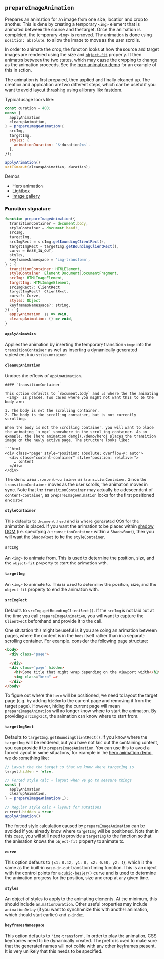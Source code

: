 ## `prepareImageAnimation`

Prepares an animation for an image from one size, location and crop to another. This is done by creating a temporary `<img>` element that is animated between the source and the target. Once the animation is completed, the temporary `<img>` is removed. The animation is done using `position: absolute`, to allow the image to move as the user scrolls.

In order to animate the crop, the function looks at how the source and target images are rendered using the size and [`object-fit`](https://developer.mozilla.org/en-US/docs/Web/CSS/object-fit) property. It then animates between the two states, which may cause the cropping to change as the animation proceeds. See the [hero animation demo](./demo/hero) for an example of this in action.

The animation is first prepared, then applied and finally cleaned up. The creation and application are two different steps, which can be useful if you want to avoid [layout thrashing](https://developers.google.com/web/fundamentals/performance/rendering/avoid-large-complex-layouts-and-layout-thrashing#avoid_forced_synchronous_layouts) using a library like [fastdom](https://github.com/wilsonpage/fastdom).

Typical usage looks like:

```javascript
const duration = 400;
const {
  applyAnimation,
  cleanupAnimation,
} = prepareImageAnimation({
  srcImg,
  targetImg,
  styles: {
    animationDuration: `${duration}ms`,
  },
});

applyAnimation();
setTimeout(cleanupAnimation, duration);
```

Demos:

* [Hero animation](./demo/hero)
* [Lightbox](./demo/lightbox)
* [Image gallery](./demo/gallery)

### Function signature

```javascript
function prepareImageAnimation({
  transitionContainer = document.body,
  styleContainer = document.head!,
  srcImg,
  targetImg,
  srcImgRect = srcImg.getBoundingClientRect(),
  targetImgRect = targetImg.getBoundingClientRect(),
  curve = EASE_IN_OUT,
  styles,
  keyframesNamespace = 'img-transform',
} : {
  transitionContainer: HTMLElement,
  styleContainer: Element|Document|DocumentFragment,
  srcImg: HTMLImageElement,
  targetImg: HTMLImageElement,
  srcImgRect?: ClientRect,
  targetImgRect?: ClientRect,
  curve?: Curve,
  styles: Object,
  keyframesNamespace?: string,
}) : {
  applyAnimation: () => void,
  cleanupAnimation: () => void,
}
```

#### `applyAnimation`

Applies the animation by inserting the temporary transition `<img>` into the `transitionContainer` as well as inserting a dynamically generated stylesheet into `styleContainer`.

#### `cleanupAnimation`

Undoes the effects of `applyAnimation`. 

```
#### `transitionContainer`

This option defaults to `document.body` and is where the the animating `<img>` is placed. Two cases where you might not want this to be the body are:

1. The body is not the scrolling container.
2. The body is the scrolling container, but is not currently scrolling.

When the body is not the scrolling container, you will want to place the animating `<img>` somewhere in the scrolling container. As an exmaple, the [hero animation demo](./demo/hero) places the transition image on the newly active page. The structure looks like:

```html
<div class="page" style="position: absolute; overflow-y: auto">
  <div class="content-container" style="position: relative;">
    … content
  </div>
</div>
```
  
The demo uses `.content-container` as `transitionContainer`. Since the `transitionContainer` moves as the user scrolls, the animation moves in sync. Note that the `transitionContainer` may actually be a descendent of `content-container`, as `prepareImageAnimation` looks for the first positioned ancestor.

#### `styleContainer`

This defaults to `document.head` and is where generated CSS for the animation is placed. If you want the animation to be placed within [shadow DOM](https://developer.mozilla.org/en-US/docs/Web/Web_Components/Using_shadow_DOM) (i.e. specifying a `transitionContainer` within a `ShadowRoot`), then you will want the `ShadowRoot` to be the `styleContainer`.

#### `srcImg`

An `<img>` to animate from. This is used to determine the position, size, and the `object-fit` property to start the animation with.


#### `targetImg`

An `<img>` to animate to. This is used to determine the position, size, and the `object-fit` property to end the animation with.

#### `srcImgRect`

Defaults to `srcImg.getBoundingClientRect()`. If the `srcImg` is not laid out at the time you call `prepareImageAnimation`, you will want to capture the `ClientRect` beforehand and provide it to the call.

One situtation this might be useful is if you are doing an animation between pages, where the content is in the `body` itself rather than in a separate scrolling container. For example. consider the following page structure:

```html
<body>
  <div class="page">
    …
  </div>
  <div class="page" hidden>
    <h1>Some title that might wrap depending on the viewport width</h1>
    <img class="hero" …>
  </div>
</body>
```

To figure out where the `hero` will be positioned, we need to layout the target page (e.g. by adding `hidden` to the current page and removing it from the target page). However, hiding the current page will mean `prepareImageAnimation` will no longer know where to start the animation. By providing `srcImgRect`, the animation can know where to start from.

#### `targetImgRect`

Defaults to `targetImg.getBoundingClientRect()`. If you know where the `targetImg` will be rendered, but you have not laid out the containing content, you can provide it to `prepareImageAnimation`. You can use this to avoid a forced layout in some situations, for example in the [hero animation demo](./demo/hero), we do something like:

```javascript
// Layout the the target so that we know where targetImg is
target.hidden = false;

// Forced style calc + layout when we go to measure things
const {
  applyAnimation,
  cleanupAnimation,
} = prepareImageAnimation(…);

// Regular style calc + layout for mutations
current.hidden = true;
applyAnimation();
```

The forced style calculation caused by `prepareImageAnimation` can be avoided if you already know where `targetImg` will be positioned. Note that in this case, you will still need to provide a `targetImg` to the function so that the animation knows the `object-fit` property to animate to.

#### `curve`

This option defaults to `{x1: 0.42, y1: 0, x2: 0.58, y2: 1}`, which is the same as the built-in `ease-in-out` transition timing function. This is an object with the control points for a [`cubic-bezier()`](https://developer.mozilla.org/en-US/docs/Web/CSS/single-transition-timing-function#The_cubic-bezier()_class_of_timing_functions) curve and is used to determine the animation progress for the position, size and crop at any given time.

#### `styles`

An object of styles to apply to the animating elements. At the minimum, this should include `animationDuration`. Other useful properties may include `animationDelay` (if you want to synchronize this with another animation, which should start earlier) and `z-index`.

#### `keyframesNamespace`

This option defaults to `'img-transform'`. In order to play the animation, CSS keyframes need to be dynamically created. The prefix is used to make sure that the generated names will not colide with any other keyframes present. It is very unlikely that this needs to be specified.
